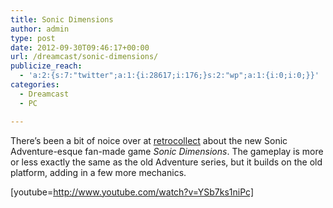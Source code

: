 ```yaml
---
title: Sonic Dimensions
author: admin
type: post
date: 2012-09-30T09:46:17+00:00
url: /dreamcast/sonic-dimensions/
publicize_reach:
  - 'a:2:{s:7:"twitter";a:1:{i:28617;i:176;}s:2:"wp";a:1:{i:0;i:0;}}'
categories:
  - Dreamcast
  - PC

---
```

There&#8217;s been a bit of noice over at [retrocollect][1] about the new Sonic Adventure-esque fan-made game _Sonic Dimensions_. The gameplay is more or less exactly the same as the old Adventure series, but it builds on the old platform, adding in a few more mechanics.

[youtube=http://www.youtube.com/watch?v=YSb7ks1niPc]

 [1]: http://www.retrocollect.com/News/fan-game-sonic-dimensions-released.html
